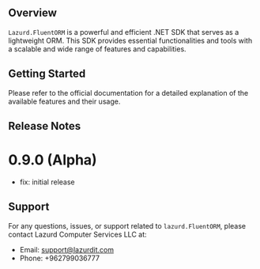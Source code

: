 ## Overview

`Lazurd.FluentORM` is a powerful and efficient .NET SDK that serves as a lightweight ORM. This SDK provides essential functionalities and tools with a scalable and wide range of features and capabilities.
   
## Getting Started 

Please refer to the official documentation for a detailed explanation of the available features and their usage.


## Release Notes 
# 0.9.0 (Alpha)
- fix: initial release

## Support

For any questions, issues, or support related to `lazurd.FluentORM`, please contact Lazurd Computer Services LLC at:

- Email: support@lazurdit.com
- Phone: +962799036777
 